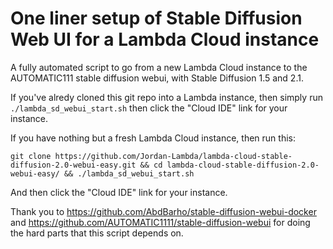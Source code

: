 # One liner setup of Stable Diffusion Web UI for a Lambda Cloud instance

A fully automated script to go from a new Lambda Cloud instance to the AUTOMATIC111 stable diffusion webui, with Stable Diffusion 1.5 and 2.1.

If you've alredy cloned this git repo into a Lambda instance, then simply run `./lambda_sd_webui_start.sh` then click the "Cloud IDE" link for your instance.

If you have nothing but a fresh Lambda Cloud instance, then run this:
```
git clone https://github.com/Jordan-Lambda/lambda-cloud-stable-diffusion-2.0-webui-easy.git && cd lambda-cloud-stable-diffusion-2.0-webui-easy/ && ./lambda_sd_webui_start.sh
```

And then click the "Cloud IDE" link for your instance.

Thank you to https://github.com/AbdBarho/stable-diffusion-webui-docker and https://github.com/AUTOMATIC1111/stable-diffusion-webui for doing the hard parts that this script depends on.
